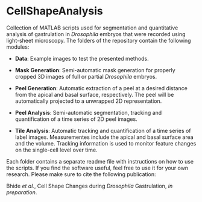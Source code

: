 # CellShapeAnalysis
Collection of MATLAB scripts used for segmentation and quantitative analysis of gastrulation in *Drosophila* embryos that were recorded using light-sheet microscopy. The folders of the repository contain the following modules:

- **Data**: Example images to test the presented methods.

- **Mask Generation**: Semi-automatic mask generation for properly cropped 3D images of full or partial *Drosophila* embryos.

- **Peel Generation**: Automatic extraction of a peel at a desired distance from the apical and basal surface, respectively. The peel will be automatically projected to a unwrapped 2D representation.

- **Peel Analysis**: Semi-automatic segmentation, tracking and quantification of a time series of 2D peel images.

- **Tile Analysis**: Automatic tracking and quantification of a time series of label images. Measurementes include the apical and basal surface area and the volume. Tracking information is used to monitor feature changes on the single-cell level over time.

Each folder contains a separate readme file with instructions on how to use the scripts. If you find the software useful, feel free to use it for your own research. Please make sure to cite the following publication:

Bhide *et al.*, Cell Shape Changes during *Drosophila* Gastrulation, *in preparation*.
